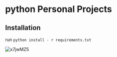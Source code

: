 # python Personal Projects

## Installation
run `python install - r requirements.txt`


![x7jwMZ5](https://i.imgur.com/CHfGpJv.png)
